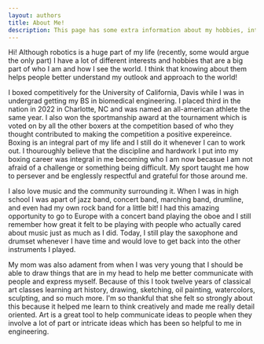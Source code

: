 ```yaml
---
layout: authors
title: About Me!
description: This page has some extra information about my hobbies, intersts, and achievements outside of robotics!
---
```


Hi! Although robotics is a huge part of my life (recently, some would argue the only part) I have a lot of different interests and hobbies that are a big part of who I am and how I see the world. I think that knowing about them helps people better understand my outlook and approach to the world!

I boxed competitively for the University of California, Davis while I was in undergrad getting my BS in biomedical engineering. I placed third in the nation in 2022 in Charlotte, NC and was named an all-american athlete the same year. I also won the sportmanship award at the tournament which is voted on by all the other boxers at the competition based of who they thought contributed to making the competition a positive expereince. Boxing is an integral part of my life and I still do it whenever I can to work out. I thouroughly believe that the discipline and hardwork I put into my boxing career was integral in me becoming who I am now becasue I am not afraid of a challenge or something being difficult. My sport taught me how to persever and be englessly respectful and grateful for those around me. 

I also love music and the community surrounding it. When I was in high school I was apart of jazz band, concert band, marching band, drumline, and even had my own rock band for a little bit! I had this amazing opportunity to go to Europe with a concert band playing the oboe and I still remember how great it felt to be playing with people who actually cared about music just as much as I did. Today, I still play the saxophone and drumset whenever I have time and would love to get back into the other instruments I played.

My mom was also adament from when I was very young that I should be able to draw things that are in my head to help me better communicate with people and express myself. Because of this I took twelve years of classical art classes learning art history, drawing, sketching, oil painting, watercolors, sculpting, and so much more. I'm so thankful that she felt so strongly about this because it helped me learn to think creatively and made me really detail oriented. Art is a great tool to help communicate ideas to people when they involve a lot of part or intricate ideas which has been so helpful to me in engineering. 